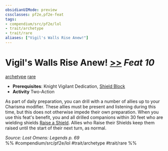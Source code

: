 ```yaml
---
obsidianUIMode: preview
cssclasses: pf2e,pf2e-feat
tags:
- compendium/src/pf2e/lol
- trait/archetype
- trait/rare
aliases: ["Vigil's Walls Rise Anew!"]
---
```

# Vigil's Walls Rise Anew!  [>>](rules/core-rulebook/chapter-9-playing-the-game.md#Actions "Two-Action") *Feat 10*  
[archetype](rules/traits/archetype.md "Archetype Feat Trait")  [rare](rules/traits/rare.md "Rare Rarity Trait")  

- **Prerequisites**: Knight Vigilant Dedication, [Shield Block](compendium/feats/shield-block.md)
- **Activity** Two-Action

As part of daily preparation, you can drill with a number of allies up to your Charisma modifier. These allies must be present and listening during this time, but this does not otherwise impede their own preparation. When you use this feat's benefit, you and all drilled companions within 30 feet who are wielding shields [Raise a Shield](rules/actions/raise-a-shield.md). Allies who Raise their Shields keep them raised until the start of their next turn, as normal.

*Source: Lost Omens: Legends p. 69*  
%% #compendium/src/pf2e/lol #trait/archetype #trait/rare %%